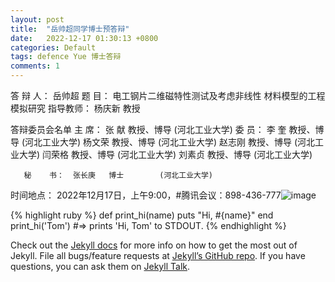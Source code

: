 ```yaml
---
layout: post
title:  "岳帅超同学博士预答辩"
date:   2022-12-17 01:30:13 +0800
categories: Default
tags: defence Yue 博士答辩
comments: 1
---
```

答 辩 人：  岳帅超
题    目：  电工钢片二维磁特性测试及考虑非线性
            材料模型的工程模拟研究
指导教师：  杨庆新 教授
          
答辩委员会名单
主    席：  张  献    教授、博导  (河北工业大学)
委    员：  李  奎    教授、博导  (河北工业大学)
		        杨文荣    教授、博导  (河北工业大学)
            赵志刚    教授、博导  (河北工业大学)
            闫荣格    教授、博导  (河北工业大学)
            刘素贞    教授、博导  (河北工业大学)
            
       秘    书：  张长庚   博士        (河北工业大学)
时间地点：
       2022年12月17日，上午9:00，#腾讯会议：898-436-777![image](https://user-images.githubusercontent.com/120775155/208283366-d6962f67-5e0b-4e9f-9b3d-e654e9cf90c0.png)


{% highlight ruby %}
def print_hi(name)
  puts "Hi, #{name}"
end
print_hi('Tom')
#=> prints 'Hi, Tom' to STDOUT.
{% endhighlight %}

Check out the [Jekyll docs][jekyll-docs] for more info on how to get the most out of Jekyll. File all bugs/feature requests at [Jekyll’s GitHub repo][jekyll-gh]. If you have questions, you can ask them on [Jekyll Talk][jekyll-talk].

[jekyll-docs]: https://jekyllrb.com/docs/home
[jekyll-gh]:   https://github.com/jekyll/jekyll
[jekyll-talk]: https://talk.jekyllrb.com/
